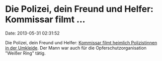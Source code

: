 Die Polizei, dein Freund und Helfer: Kommissar filmt \...
=========================================================

Date: 2013-05-31 02:31:52

Die Polizei, dein Freund und Helfer: [Kommissar filmt heimlich
Polizistinnen in der
Umkleide](http://www.saarbruecker-zeitung.de/;art27856,4797434). Der
Mann war auch für die Opferschutzorganisation \"Weißer Ring\" tätig.
